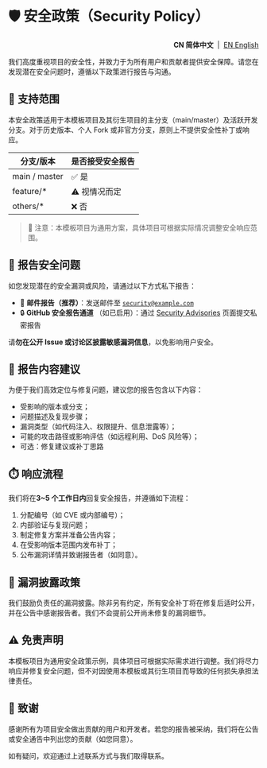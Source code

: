 # 🛡️ 安全政策（Security Policy）

<p align="right">
  <strong>CN 简体中文</strong> &nbsp;|&nbsp;
  <a href="https://github.com/ArcesTeam/{{project-name}}/blob/main/.github/lang/en-US/SECURITY.md" title="English">EN English</a>
</p>

我们高度重视项目的安全性，并致力于为所有用户和贡献者提供安全保障。请您在发现潜在安全问题时，遵循以下政策进行报告与沟通。

## 📅 支持范围

本安全政策适用于本模板项目及其衍生项目的主分支（main/master）及活跃开发分支。对于历史版本、个人
Fork 或非官方分支，原则上不提供安全性补丁或响应。

| 分支/版本         | 是否接受安全报告 |
|---------------|----------|
| main / master | ✅ 是      |
| feature/*     | ⚠️ 视情况而定 |
| others/*      | ❌ 否      |

> 🚨 注意：本模板项目为通用方案，具体项目可根据实际情况调整安全响应范围。

## 🐞 报告安全问题

如您发现潜在的安全漏洞或风险，请通过以下方式私下报告：

- 📧 **邮件报告（推荐）**：发送邮件至 [
  `security@example.com`](mailto:security@example.com)
- 🔒 **GitHub 安全报告通道**
  （如已启用）：通过 [Security Advisories](https://github.com/ArcesTeam/{{project-name}}/security/advisories)
  页面提交私密报告

请**勿在公开 Issue 或讨论区披露敏感漏洞信息**，以免影响用户安全。

## 📝 报告内容建议

为便于我们高效定位与修复问题，建议您的报告包含以下内容：

- 受影响的版本或分支；
- 问题描述及复现步骤；
- 漏洞类型（如代码注入、权限提升、信息泄露等）；
- 可能的攻击路径或影响评估（如远程利用、DoS 风险等）；
- 可选：修复建议或补丁思路

## ⏱️ 响应流程

我们将在**3~5 个工作日内**回复安全报告，并遵循如下流程：

1. 分配编号（如 CVE 或内部编号）；
2. 内部验证与复现问题；
3. 制定修复方案并准备公告内容；
4. 在受影响版本范围内发布补丁；
5. 公布漏洞详情并致谢报告者（如同意）。

## 🔏 漏洞披露政策

我们鼓励负责任的漏洞披露。除非另有约定，所有安全补丁将在修复后适时公开，并在公告中感谢报告者。我们不会提前公开尚未修复的漏洞细节。

## ⚠️ 免责声明

本模板项目为通用安全政策示例，具体项目可根据实际需求进行调整。我们将尽力响应并修复安全问题，但不对因使用本模板或其衍生项目而导致的任何损失承担法律责任。

## 🙏 致谢

感谢所有为项目安全做出贡献的用户和开发者。若您的报告被采纳，我们将在公告或安全通告中列出您的贡献（如您同意）。

如有疑问，欢迎通过上述联系方式与我们取得联系。

